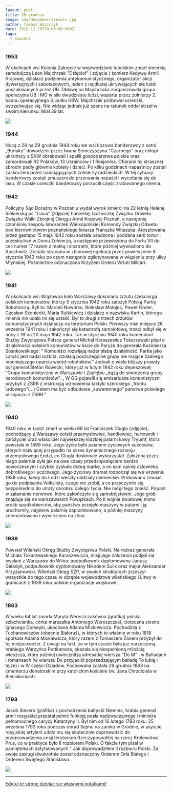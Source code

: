 ```yaml
---
layout: post
title: 28 grudnia
image: img/december/sievers.jpg
author: Tomasz Waszczyk
date: 2018-12-28T10:00:00.000Z
tags:
  - Sowieci
---
```


### 1953

W okolicach wsi Kolonia Zakręcie w województwie lubelskim zmarł śmiercią samobójczą Leon Majchrzak "Dzięcioł" ( zdjęcie ) żołnierz Kedywu Armii Krajowej, działacz podziemia antykomunistycznego, organizator akcji dywersyjnych i sabotażowych, jeden z najdłużej ukrywających się ludzi poszukiwanych przez UB.
Obławę na Majchrzaka zorganizowała grupa operacyjna UB i MO w sile dwudziestu ludzi, wsparta przez żołnierzy 2. baonu operacyjnego 3. pułku KBW. Majchrzak próbował ucieczki, ostrzeliwując się. Nie widząc jednak już szans na ratunek oddał strzał w swoim kierunku. Miał 39 lat.

<img src="./img/december/majchrzak.jpg"/><br>

### 1944

Nocą z 28 na 29 grudnia 1944 roku we wsi Łozowa banderowcy z sotni „Burłaky” dowodzeni przez Iwana Semczyszyna "Czarnego" oraz chłopi ukraińscy z SKW obrabowali i spalili gospodarstwa polskie oraz zamordowali 92 Polaków, 13 Ukraińców i 1 Rosjanina.
Ofiarami tej strasznej zbrodni padły głównie kobiety i dzieci.
Po kilku godzinach napastnicy zostali zaskoczeni przez nadciągających żołnierzy radzieckich. W tej sytuacji banderowcy zostali zmuszeni do przerwania napaści i wycofania się do lasu.
W czasie ucieczki banderowcy porzucili część zrabowanego mienia.

### 1942

Policyjny Sąd Doraźny w Poznaniu wydał wyrok śmierci na 22 letnią Helenę Siekierską ps "Lusia" (zdjęcie) harcerkę, łączniczkę Związku Odwetu Związku Walki Zbrojnej Okręgu Armii Krajowej Poznań, a następnię członkinię zespołu laborantek Wielkopolskiej Komendy Związku Odwetu pod kierownictwem poznańskiego lekarza Franszka Witaszka.
Aresztowana przez gestapo 15 maja 1942 roku została osadzona i poddana serii tortur i przesłuchań w Domu Żołnierza, a następnie przewieziona do Fortu VII do celi numer 17 razem z matką i siostrami, które później wywieziono do Auschwitz.
Została stracona w zbiorowej egekucji przez powieszenie 8 stycznia 1943 roku po czym następnie zgilotynowana w więzieniu przy ulicy Młyńskiej.
Pośmiertnie odznaczona Krzyżem Orderu Virtuti Militari.

<img src="./img/december/siekierska.jpg"/><br>

### 1941

W okolicach wsi Wiązowna koło Warszawy dokonano zrzutu sześciorga polskich komunistów, którzy 5 stycznia 1942 roku założyli Polską Partię Robotniczą. Byli to: Marceli Nowotko, Bolesław Mołojec, Paweł Finder, Czesław Skoniecki, Maria Rutkiewicz i działacz o nazwisku Kartin, którego imienia nie udało mi się ustalić.
Był to drugi z trzech zrzutów komunistycznych działaczy na terytorium Polski. Pierwszy miał miejsce 26 września 1941 roku i zakończył się katastrofą samolotową, trzeci odbył się w nocy z 19 na 20 maja 1942 roku.
Tak w styczniu 1940 roku komendant Służby Zwycięstwu Polsce generał Michał Karaszewicz Tokarzewski pisał o działalności polskich komunistów w liście do Paryża do generała Kazimierza Sosnkowskiego:
" Komuniści rozwijają nader słabą działalność. Partia jako całość jest nadal rozbita, działają poszczególne grupy nie mające żadnego mocniejszego oparcia wśród robotników.” Jednak o wiele bliższy prawdy był generał Stefan Rowecki, który już w lutym 1942 roku depeszował;
"Grupy komunistyczne w Warszawie i Zagłębiu „dążą do stworzenia grupy narodowych komunistów”. „ W GG pojawili się emisariusze komunistyczni przybyli z ZSRR z instrukcją wznowienia taktyki szerokiego „frontu ludowego”(…) Celem ma być odbudowa „suwerennego” państwa polskiego w sojuszu z ZSRR."

<img src="./img/december/ppr.jpg"/><br>

### 1940

1940 roku w Łodzi zmarł w wieku 68 lat Franciszek Glugla (zdjęcie), pochodzący z Warszawy polski przemysłowiec, handlowiec, hurtownik i założyciel oraz właściciel największej łódzkiej palarni kawy Tryumf, która powstała w 1899 roku.
Jego życie było pasmem życiowych sukcesów, których najwięcej przypadło na okres dynamicznego rozwoju przemysłowego Łodzi, co Glugla doskonale wykorzystał. Założona przez niego palarnia była jak na owe czasy przedsięwzięciem bardzo nowoczesnym i szybko zyskała dobrą markę, a on sam opinię człowieka dobrotliwego i uczciwego.
Jego życiowy dramat rozpoczął się we wrześniu 1939 roku, kiedy do Łodzi weszły oddziały niemieckie. Próbowano zmusić go do podpisania Volkslisty, czego nie zrobił, a co przyczyniło się bezpośrednio do utraty dorobku całego życia. Nie mógł tego znieść. Popadł w załamanie nerwowe, które zakończyło się samobójstwem. Jego grób znajduje się na warszawskich Powązkach.
Po II wojnie światowej mimo próśb spadkobierców, aby państwo przejęło maszyny w palarni i ją uruchomiły, najpierw palarnię zaplombowano, a później maszyny zdemontowano i wywieziono na złom.

<img src="./img/december/glugla.jpg"/><br>

### 1939

Powstał Wileński Okręg Służby Zwycięstwu Polski.
Na rozkaz generała Michała Tokarzewskiego Karaszewicza, misji jego założenia podjęli się wysłani z Warszawy do Wilna: podpułkownik dyplomowany Janusz Gaładyk, podpułkownik dyplomowany Nikodem Sulik oraz major Aleksander Krzyżanowski.
Wileński Okręg SZP, w swoich strukturach zrzeszył wszystkie do tego czasu w obrębie województwa wileńskiego i Litwy w granicach z 1939 roku polskie organizacje wojskowe.

<img src="./img/december/pole.jpg"/><br>

### 1863

W wieku 64 lat zmarła Maryla Wereszczakówna (grafika) polska szlachcianka, córka marszałka Antoniego Wereszczaki, cioteczna siostra Ignacego Domeyki, ukochana Adama Mickiewicza.
Pochodziła z Tuchanowiczów (obecnie Białoruś), w których to właśnie w roku 1818 spotkała Adama Mickiewicza, który razem z Tomaszem Zanem przybył do tej miejscowości. Z uwagi na fakt, że w tym czasie była już narzeczoną hrabiego Warzyńca Puttkamera, okazała się niespełnioną miłością wieszcza, który później uwiecznił ją adresatkę wiersza "Do M" i w Balladach i romansach (w wierszu Do przyjaciół poprzedzającym balladę To lubię i tejże) i w IV części Dziadów.
Pochowana została 29 grudnia 1863 na cmentarzu donatorskim przy katolickim kościele św. Jana Chrzciciela w Bieniakoniach.

<img src="./img/december/werka.jpg"/><br>

### 1793

Jakob Sievers (grafika) z pochodzenia bałtycki Niemiec, hrabia generał armii rosyjskiej przestał pełnić funkcję posła nadzwyczajnego i ministra pełnomocnego carycy Katarzyny II. Był nim od 16 lutego 1793 roku. 25 września 1793 roku podczas obrad Sejmu na zamku w Grodnie, w asyście rosyjskiej artylerii udało mu się skutecznie doprowadzić do przeprowadzenia cesji terytorium Rzeczypospolitej na rzecz Królewstwa Prus, co w praktyce było II rozbiorem Polski. O fakcie tym pisał w pamiętnikach zatytułowanych " Jak doprowadziłem II rozbioru Polski. Za swoje zasługi dwukrotnie został odznaczony Orderem Orła Białego i Orderem Świętego Stanisława.

<img src="./img/december/sievers.jpg"/><br>

---

<a href="https://github.com/TomaszWaszczyk/historia.waszczyk.com/edit/master/src/content/december-8.md" target="_blank">Edytuj tę stronę dzieląc się własnymi notatkami!</a>
